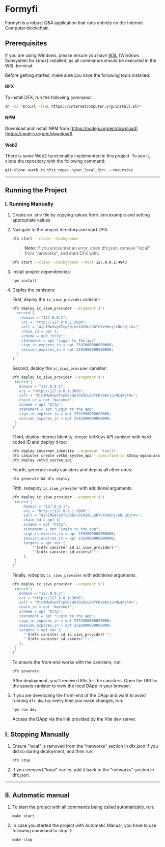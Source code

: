 # Formyfi

Formyfi is a robust Q&A application that runs entirely on the Internet Computer blockchain.

## Prerequisites

If you are using Windows, please ensure you
have <a href="https://learn.microsoft.com/en-us/windows/wsl/install" target="_blank">WSL</a> (Windows Subsystem for
Linux) installed, as all commands should be executed in the WSL terminal.

Before getting started, make sure you have the following tools installed:

#### DFX

To install DFX, run the following command:

```bash
sh -ci "$(curl -fsSL https://internetcomputer.org/install.sh)"
```

#### NPM

Download and install NPM from [https://nodejs.org/en/download](https://nodejs.org/en/download).

#### Web2

There is some Web2 functionality implemented in this project. To see it, clone the repository with the following
command:

   ```bash
   git clone <path_to_this_repo> <your_local_dir> --recursive
   ```

---

## Running the Project

### I. Running Manually

1. Create an .env file by copying values from .env.example and setting appropriate values.
2. Navigate to the project directory and start DFX:
   ```bash
   dfx start --clean --background
   ```

   > **Note:** If you encounter an error, open dfx.json, remove "local" from "networks", and start DFX with:

   ```bash
   dfx start --clean --background --host 127.0.0.1:4943
   ```

3. Install project dependencies:

   ```bash
   npm install
   ```

4. Deploy the canisters:

   First, deploy the `ic_siwe_provider` canister:

   ```bash
   dfx deploy ic_siwe_provider --argument $'(
     record {
       domain = "127.0.0.1";
       uri = "http://127.0.0.1:3000";
       salt = "WjcIMw9vpXTcpSD/uGtOZmLLGbYCKVe6njceNLqKjt4=";
       chain_id = opt 1;
       scheme = opt "http";
       statement = opt "Login to the app";
       sign_in_expires_in = opt 2592000000000000;
       session_expires_in = opt 2592000000000000;
     }
   )'
   ```

   Second, deploy the `ic_siws_provider` canister:
   ```bash
   dfx deploy ic_siws_provider --argument $'(
    record {
      domain = "127.0.0.1";
      uri = "http://127.0.0.1:3000";
      salt = "WjcIMw9vpXTcpSD/uGtOZmLLGbYCKVe6njceNLqKjt4=";
      chain_id = opt "mainnet"; 
      scheme = opt "http";
      statement = opt "Login to the app";
      sign_in_expires_in = opt 2592000000000000;
      session_expires_in = opt 2592000000000000;
    }
   )'
   ```

   Third, deploy Internet Identity, create VetKeys API canister with hard-coded ID and deploy it too:
   ```bash
   dfx deploy internet_identity --argument '(null)'
   dfx canister create vetkd_system_api --specified-id s55qq-oqaaa-aaaaa-aaakq-cai
   dfx deploy vetkd_system_api
   ```

   Fourth, generate ready canisters and deploy all other ones:

   ```bash
   dfx generate && dfx deploy
   ```

   Fifth, redeploy `ic_siwe_provider` with additional arguments:

   ```bash
   dfx deploy ic_siwe_provider --argument $'(
    record {
        domain = "127.0.0.1";
        uri = "http://127.0.0.1:3000";
        salt = "WjcIMw9vpXTcpSD/uGtOZmLLGbYCKVe6njceNLqKjt4=";
        chain_id = opt 1;
        scheme = opt "http";
        statement = opt "Login to the app";
        sign_in_expires_in = opt 2592000000000000;
        session_expires_in = opt 2592000000000000;
        targets = opt vec {
            "'$(dfx canister id ic_siwe_provider)'";
            "'$(dfx canister id assets)'";
        };
    }
   )'
   ```

   Finally, redeploy `ic_siws_provider` with additional arguments:

   ```bash
   dfx deploy ic_siws_provider --argument $'(
    record {
      domain = "127.0.0.1";
      uri = "http://127.0.0.1:3000";
      salt = "WjcIMw9vpXTcpSD/uGtOZmLLGbYCKVe6njceNLqKjt4=";
      chain_id = opt "mainnet"; 
      scheme = opt "http";
      statement = opt "Login to the app";
      sign_in_expires_in = opt 2592000000000000;
      session_expires_in = opt 2592000000000000;
      targets = opt vec {
        "'$(dfx canister id ic_siws_provider)'";
        "'$(dfx canister id assets)'";
      };
    }
   )'
   ```

   To ensure the front-end works with the canisters, run:

   ```bash
   dfx generate
   ```

   After deployment, you’ll receive URIs for the canisters. Open the URI for the assets canister to view the local DApp
   in your browser.

5. If you are developing the front-end of the DApp and want to avoid running `dfx deploy` every time you make changes,
   run:
   ```bash
   npm run dev
   ```
   Access the DApp via the link provided by the Vite dev server.

## I. Stopping Manually

1. Ensure "local" is removed from the "networks" section in dfx.json if you did so during deployment, and then run:
   ```bash
   dfx stop
   ```
2. If you removed "local" earlier, add it back to the "networks" section in dfx.json.

***

## II. Automatic manual

1. To start the project with all commands being called automatically, run:

   ```bash
   make start
   ```

2. In case you started the project with Automatic Manual, you have to use following command to stop it:

   ```bash
   make stop
   ```